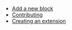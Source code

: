   - [Add a new block](/Add%20a%20new%20block.md)
  - [Contributing](/Contributing.md)
  - [Creating an extension](/Create%20an%20extension.md)